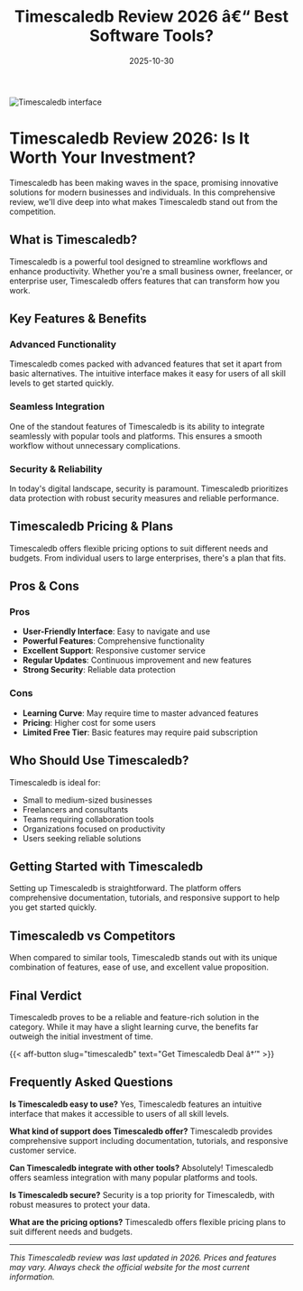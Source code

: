 ﻿---
title: "Timescaledb Review 2026 â€“ Best Software Tools?"
date: 2025-10-30
draft: false
rating: 4.8
category: "Software Tools"
tags: ["software-tools", "review", "2026"]
description: "Comprehensive Timescaledb review 2026. Discover if this  tool is the best choice for your needs."
keywords: "timescaledb, Timescaledb, review, software tools, 2026, best software tools"
image: "https://images.unsplash.com/photo-1555949963-aa79dcee981c?w=800&h=400&fit=crop&crop=center"
---

![Timescaledb interface](https://images.unsplash.com/photo-1555949963-aa79dcee981c?w=800&h=400&fit=crop&crop=center)

# Timescaledb Review 2026: Is It Worth Your Investment?

Timescaledb has been making waves in the  space, promising innovative solutions for modern businesses and individuals. In this comprehensive review, we'll dive deep into what makes Timescaledb stand out from the competition.

## What is Timescaledb?

Timescaledb is a powerful  tool designed to streamline workflows and enhance productivity. Whether you're a small business owner, freelancer, or enterprise user, Timescaledb offers features that can transform how you work.

## Key Features & Benefits

### Advanced Functionality
Timescaledb comes packed with advanced features that set it apart from basic alternatives. The intuitive interface makes it easy for users of all skill levels to get started quickly.

### Seamless Integration
One of the standout features of Timescaledb is its ability to integrate seamlessly with popular tools and platforms. This ensures a smooth workflow without unnecessary complications.

### Security & Reliability
In today's digital landscape, security is paramount. Timescaledb prioritizes data protection with robust security measures and reliable performance.

## Timescaledb Pricing & Plans

Timescaledb offers flexible pricing options to suit different needs and budgets. From individual users to large enterprises, there's a plan that fits.

## Pros & Cons

### Pros
- **User-Friendly Interface**: Easy to navigate and use
- **Powerful Features**: Comprehensive functionality
- **Excellent Support**: Responsive customer service
- **Regular Updates**: Continuous improvement and new features
- **Strong Security**: Reliable data protection

### Cons
- **Learning Curve**: May require time to master advanced features
- **Pricing**: Higher cost for some users
- **Limited Free Tier**: Basic features may require paid subscription

## Who Should Use Timescaledb?

Timescaledb is ideal for:
- Small to medium-sized businesses
- Freelancers and consultants
- Teams requiring collaboration tools
- Organizations focused on productivity
- Users seeking reliable  solutions

## Getting Started with Timescaledb

Setting up Timescaledb is straightforward. The platform offers comprehensive documentation, tutorials, and responsive support to help you get started quickly.

## Timescaledb vs Competitors

When compared to similar tools, Timescaledb stands out with its unique combination of features, ease of use, and excellent value proposition.

## Final Verdict

Timescaledb proves to be a reliable and feature-rich solution in the  category. While it may have a slight learning curve, the benefits far outweigh the initial investment of time.

{{< aff-button slug="timescaledb" text="Get Timescaledb Deal â†’" >}}

## Frequently Asked Questions

**Is Timescaledb easy to use?**
Yes, Timescaledb features an intuitive interface that makes it accessible to users of all skill levels.

**What kind of support does Timescaledb offer?**
Timescaledb provides comprehensive support including documentation, tutorials, and responsive customer service.

**Can Timescaledb integrate with other tools?**
Absolutely! Timescaledb offers seamless integration with many popular platforms and tools.

**Is Timescaledb secure?**
Security is a top priority for Timescaledb, with robust measures to protect your data.

**What are the pricing options?**
Timescaledb offers flexible pricing plans to suit different needs and budgets.

---

*This Timescaledb review was last updated in 2026. Prices and features may vary. Always check the official website for the most current information.*
